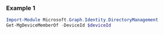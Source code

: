 ### Example 1
```powershell
Import-Module Microsoft.Graph.Identity.DirectoryManagement
Get-MgDeviceMemberOf -DeviceId $deviceId
```

